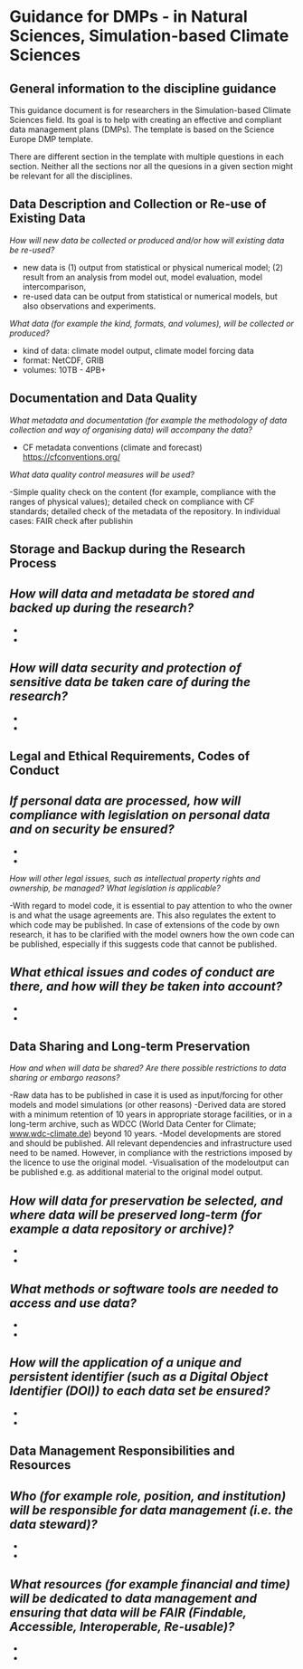 
# Guidance for DMPs -  in Natural Sciences, Simulation-based Climate Sciences

## General information to the discipline guidance

This guidance document is for researchers in the Simulation-based Climate Sciences field. Its goal is to help with creating an effective and compliant data management plans (DMPs). The template is based on the Science Europe DMP template.

There are different section in the template with multiple questions in each section. Neither all the sections nor all the quesions in a given section might be relevant for all the disciplines.

## Data Description and Collection or Re-use of Existing Data

_How will new data be collected or produced and/or how will existing data be re-used?_

- new data is (1) output from statistical or physical numerical model; (2) result from an analysis from model out, model evaluation, model intercomparison, 
- re-used data can be output from statistical or numerical models, but also observations and experiments. 

_What data (for example the kind, formats, and volumes), will be collected or produced?_

- kind of data: climate model output, climate model forcing data
- format: NetCDF, GRIB
- volumes: 10TB - 4PB+ 

## Documentation and Data Quality

_What metadata and documentation (for example the methodology of data collection and way of organising data) will accompany the data?_

- CF metadata conventions (climate and forecast) https://cfconventions.org/

_What data quality control measures will be used?_

-Simple quality check on the content (for example, compliance with the ranges of physical values); detailed check on compliance with CF standards; detailed check of the metadata of the repository. In individual cases: FAIR check after publishin

## Storage and Backup during the Research Process

_How will data and metadata be stored and backed up during the research?_
-
-
-
_How will data security and protection of sensitive data be taken care of during the research?_
-
-
-

## Legal and Ethical Requirements, Codes of Conduct

_If personal data are processed, how will compliance with legislation on personal data and on security be ensured?_
-
-
-
_How will other legal issues, such as intellectual property rights and ownership, be managed? What legislation is applicable?_

-With regard to model code, it is essential to pay attention to who the owner is and what the usage agreements are. This also regulates the extent to which code may be published. In case of extensions of the code by own research, it has to be clarified with the model owners how the own code can be published, especially if this suggests code that cannot be published. 

_What ethical issues and codes of conduct are there, and how will they be taken into account?_
-
-
-

## Data Sharing and Long-term Preservation

_How and when will data be shared? Are there possible restrictions to data sharing or embargo reasons?_

-Raw data has to be published in case it is used as input/forcing for other models and model simulations (or other reasons) 
-Derived data are stored with a minimum retention of 10 years in appropriate storage facilities, or in a long-term archive, such as WDCC (World Data Center for Climate; www.wdc-climate.de) beyond 10 years.
-Model developments are stored and should be published. All relevant dependencies and infrastructure used need to be named. However, in compliance with the restrictions imposed by the licence to use the original model. 
-Visualisation of the modeloutput can be published e.g. as additional material to the original model output. 

_How will data for preservation be selected, and where data will be preserved long-term (for example a data repository or archive)?_
-
-
-
_What methods or software tools are needed to access and use data?_
-
-
-
_How will the application of a unique and persistent identifier (such as a Digital Object Identifier (DOI)) to each data set be ensured?_
-
-
-

## Data Management Responsibilities and Resources

_Who (for example role, position, and institution) will be responsible for data management (i.e. the data steward)?_
-
-
-
_What resources (for example financial and time) will be dedicated to data management and ensuring that data will be FAIR (Findable, Accessible, Interoperable, Re-usable)?_
-
-
-
